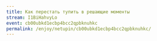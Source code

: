 ```yaml
---
title: Как перестать тупить в решающие моменты
stream: I1BiHahvyLo
event: cb00ubkd1ecbp4bcc2qpbknuhkc
permalink: /enjoy/netupin/cb00ubkd1ecbp4bcc2qpbknuhkc/
---
```


